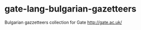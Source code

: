 gate-lang-bulgarian-gazetteers
==============================

Bulgarian gazzetteers collection for Gate http://gate.ac.uk/
